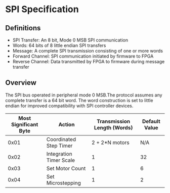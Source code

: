 # SPI Specification

## Definitions

- SPI Transfer: An 8 bit, Mode 0 MSB SPI communication
- Words: 64 bits of 8 little endian SPI transfers
- Message: A complete SPI transmission consisting of one or more words
- Forward Channel: SPI communication initiated by firmware to FPGA
- Reverse Channel: Data transmitted by FPGA to firmware during message transfer

## Overview

The SPI bus operated in peripheral mode 0 MSB.The protocol assumes any complete transfer is
a 64 bit word. The word construction is set to little endian for improved compatibility with
SPI controller devices.


| Most Significant Byte | Action                  | Transmission Length (Words) | Default Value |
|-----------------------|-------------------------|-----------------------------|---------------|
| 0x01                  | Coordinated Step Timer  | 2 + 2*N motors              | N/A           |
| 0x02                  | Integration Timer Scale | 1                           | 32            |
| 0x03                  | Set Motor Count         | 1                           | 6             |
| 0x04                  | Set Microstepping       | 1                           | 2             |
